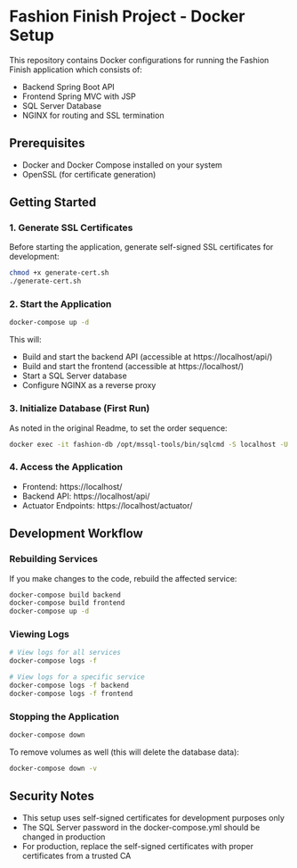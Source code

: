 # Fashion Finish Project - Docker Setup

This repository contains Docker configurations for running the Fashion Finish application which consists of:
- Backend Spring Boot API
- Frontend Spring MVC with JSP
- SQL Server Database
- NGINX for routing and SSL termination

## Prerequisites

- Docker and Docker Compose installed on your system
- OpenSSL (for certificate generation)

## Getting Started

### 1. Generate SSL Certificates

Before starting the application, generate self-signed SSL certificates for development:

```bash
chmod +x generate-cert.sh
./generate-cert.sh
```

### 2. Start the Application

```bash
docker-compose up -d
```

This will:
- Build and start the backend API (accessible at https://localhost/api/)
- Build and start the frontend (accessible at https://localhost/)
- Start a SQL Server database
- Configure NGINX as a reverse proxy

### 3. Initialize Database (First Run)

As noted in the original Readme, to set the order sequence:

```bash
docker exec -it fashion-db /opt/mssql-tools/bin/sqlcmd -S localhost -U sa -P YourStrongPassword!23 -Q "ALTER SEQUENCE OrderSequence RESTART WITH 1400;"
```

### 4. Access the Application

- Frontend: https://localhost/
- Backend API: https://localhost/api/
- Actuator Endpoints: https://localhost/actuator/

## Development Workflow

### Rebuilding Services

If you make changes to the code, rebuild the affected service:

```bash
docker-compose build backend
docker-compose build frontend
docker-compose up -d
```

### Viewing Logs

```bash
# View logs for all services
docker-compose logs -f

# View logs for a specific service
docker-compose logs -f backend
docker-compose logs -f frontend
```

### Stopping the Application

```bash
docker-compose down
```

To remove volumes as well (this will delete the database data):

```bash
docker-compose down -v
```

## Security Notes

- This setup uses self-signed certificates for development purposes only
- The SQL Server password in the docker-compose.yml should be changed in production
- For production, replace the self-signed certificates with proper certificates from a trusted CA 